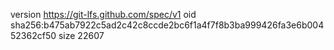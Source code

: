version https://git-lfs.github.com/spec/v1
oid sha256:b475ab7922c5ad2c42c8ccde2bc6f1a4f7f8b3ba999426fa3e6b00452362cf50
size 22607
